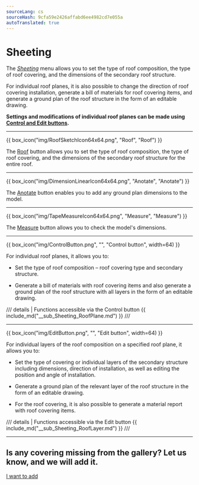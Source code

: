 ```yaml
---
sourceLang: cs
sourceHash: 9cfa59e2426affabd6ee4982cd7e055a
autoTranslated: true
---
```


# Sheeting

<p>The <u><i>Sheeting</i></u> menu allows you to set the type of roof composition, the type of roof covering, and the dimensions of the secondary roof structure.</p>

<p>For individual roof planes, it is also possible to change the direction of roof covering installation, generate a bill of materials for roof covering items, and generate a ground plan of the roof structure in the form of an editable drawing.</p>

<p><b>Settings and modifications of individual roof planes can be made using <u>Control and Edit buttons</u>.</b></p>

<hr class="main">

{{ box_icon("img/RoofSketchIcon64x64.png", "Roof", "Roof") }}

<p>The <u>Roof</u> button allows you to set the type of roof composition, the type of roof covering, and the dimensions of the secondary roof structure for the entire roof.</p>

<hr class="main">

{{ box_icon("img/DimensionLinearIcon64x64.png", "Anotate", "Anotate") }}

<p>The <u>Anotate</u> button enables you to add any ground plan dimensions to the model.</p>

<hr class="main">

{{ box_icon("img/TapeMeasureIcon64x64.png", "Measure", "Measure") }}

<p>The <u>Measure</u> button allows you to check the model's dimensions.</p>

<hr class="main">

{{ box_icon("img/ControlButton.png", "", "Control button", width=64) }}

<p>For individual roof planes, it allows you to:</p>

<ul>
  <li><p>Set the type of roof composition – roof covering type and secondary structure.</p></li>
  <li><p>Generate a bill of materials with roof covering items and also generate a ground plan of the roof structure with all layers in the form of an editable drawing.</p></li>
</ul>

/// details | Functions accessible via the Control button
{{ include_md("__sub_Sheeting_RoofPlane.md") }}
///



<hr class="main">

{{ box_icon("img/EditButton.png", "", "Edit button", width=64) }}

<p>For individual layers of the roof composition on a specified roof plane, it allows you to:</p>

<ul>
  <li><p>Set the type of covering or individual layers of the secondary structure including dimensions, direction of installation, as well as editing the position and angle of installation.</p></li>
  <li><p>Generate a ground plan of the relevant layer of the roof structure in the form of an editable drawing.</p></li>
  <li><p>For the roof covering, it is also possible to generate a material report with roof covering items.</p></li>
</ul>

/// details | Functions accessible via the Edit button
{{ include_md("__sub_Sheeting_RoofLayer.md") }}
///


<hr class="main">

<h2>Is any covering missing from the gallery? Let us know, and we will add it.</h2>
<a href="mailto:jiri.podval@histruct.com?subject=Question about HiStruct building configurator" class="btn">
  I want to add
</a>

<!-- product: HiStruct Roofs -->